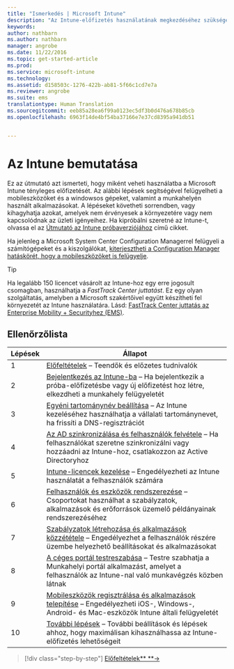 ```yaml
---
title: "Ismerkedés | Microsoft Intune"
description: "Az Intune-előfizetés használatának megkezdéséhez szükséges követelmények és előfeltételek"
keywords: 
author: nathbarn
ms.author: nathbarn
manager: angrobe
ms.date: 11/22/2016
ms.topic: get-started-article
ms.prod: 
ms.service: microsoft-intune
ms.technology: 
ms.assetid: d158503c-1276-422b-ab81-5f66c1cd7e7a
ms.reviewer: angrobe
ms.suite: ems
translationtype: Human Translation
ms.sourcegitcommit: eeb85a28ea6f99a0123ec5df3b0d476a678b85cb
ms.openlocfilehash: 6963f14de4bf54ba37166e7e37cd8395a941db51


---
```



# <a name="intune-quick-start-guide"></a>Az Intune bemutatása
Ez az útmutató azt ismerteti, hogy miként veheti használatba a Microsoft Intune tényleges előfizetését. Az alábbi lépések segítségével felügyelheti a mobileszközöket és a windowsos gépeket, valamint a munkahelyén használt alkalmazásokat. A lépéseket követheti sorrendben, vagy kihagyhatja azokat, amelyek nem érvényesek a környezetére vagy nem kapcsolódnak az üzleti igényeihez. Ha kipróbálni szeretné az Intune-t, olvassa el az [Útmutató az Intune próbaverziójához](/intune/understand-explore/get-started-with-a-30-day-trial-of-microsoft-intune) című cikket.  

Ha jelenleg a Microsoft System Center Configuration Managerrel felügyeli a számítógépeket és a kiszolgálókat, [kiterjesztheti a Configuration Manager hatáskörét, hogy a mobileszközöket is felügyelje](https://docs.microsoft.com/sccm/mdm/understand/choose-between-standalone-intune-and-hybrid-mobile-device-management).

>[!TIP]
>Ha legalább 150 licencet vásárolt az Intune-hoz egy erre jogosult csomagban, használhatja a *FastTrack Center juttatást*. Ez egy olyan szolgáltatás, amelyben a Microsoft szakértőivel együtt készítheti fel környezetét az Intune használatára. Lásd: [FastTrack Center juttatás az Enterprise Mobility + Securityhez (EMS)](https://docs.microsoft.com/enterprise-mobility-security/Solutions/enterprise-mobility-fasttrack-program).

## <a name="checklist"></a>Ellenőrzőlista

| Lépések | Állapot  |
| ------------- |-------------|
| 1  | [Előfeltételek](what-to-know-before-you-start-microsoft-intune.md) – Teendők és előzetes tudnivalók|
| 2 |  [Bejelentkezés az Intune-ba](start-with-a-paid-subscription-to-microsoft-intune-step-1.md) – Ha bejelentkezik a próba-előfizetésbe vagy új előfizetést hoz létre, elkezdheti a munkahely felügyeletét   |  
| 3 | [Egyéni tartománynév beállítása](start-with-a-paid-subscription-to-microsoft-intune-step-2.md) – Az Intune kezeléséhez használhatja a vállalati tartománynevet, ha frissíti a DNS-regisztrációt   |
| 4 | [Az AD szinkronizálása és felhasználók felvétele](start-with-a-paid-subscription-to-microsoft-intune-step-3.md) – Ha felhasználókat szeretne szinkronizálni vagy hozzáadni az Intune-hoz, csatlakozzon az Active Directoryhoz  |
| 5 | [Intune-licencek kezelése](start-with-a-paid-subscription-to-microsoft-intune-step-4.md) – Engedélyezheti az Intune használatát a felhasználók számára|
| 6 | [Felhasználók és eszközök rendszerezése](start-with-a-paid-subscription-to-microsoft-intune-step-5.md) – Csoportokat használhat a szabályzatok, alkalmazások és erőforrások üzemelő példányainak rendszerezéséhez |
| 7 | [Szabályzatok létrehozása és alkalmazások közzététele](start-with-a-paid-subscription-to-microsoft-intune-step-6.md) – Engedélyezhet a felhasználók részére üzembe helyezhető beállításokat és alkalmazásokat |
| 8 | [A céges portál testreszabása](start-with-a-paid-subscription-to-microsoft-intune-step-7.md) – Testre szabhatja a Munkahelyi portál alkalmazást, amelyet a felhasználók az Intune-nal való munkavégzés közben látnak  |
| 9 | [Mobileszközök regisztrálása és alkalmazások telepítése](start-with-a-paid-subscription-to-microsoft-intune-step-8.md) – Engedélyezheti iOS-, Windows-, Android- és Mac-eszközök Intune általi felügyeletét |
|10 | [További lépések](post-configuration-tasks.md) – További beállítások és lépések ahhoz, hogy maximálisan kihasználhassa az Intune-előfizetés lehetőségeit|


>[!div class="step-by-step"]
[Előfeltételek** **&rarr;](what-to-know-before-you-start-microsoft-intune.md)



<!--HONumber=Nov16_HO5-->


